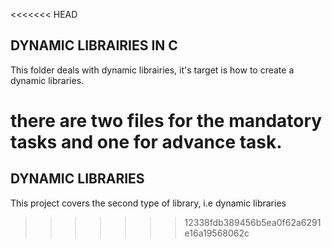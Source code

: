 <<<<<<< HEAD
## DYNAMIC LIBRAIRIES IN C
This folder deals with dynamic librairies, it's target is how to create a dynamic libraries.

there are two files for the mandatory tasks and one for advance task.
=======
## DYNAMIC LIBRARIES 
This project covers the second type of library, i.e dynamic libraries 
>>>>>>> 12338fdb389456b5ea0f62a6291e16a19568062c
